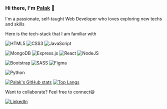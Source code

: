 ### Hi there, I'm [Palak](https://www.linkedin.com/in/palakg01/) 👋

I'm a passionate, self-taught Web Developer who loves exploring new techs and skills


Here is the tech-stack that I am familiar with

<img alt="HTML5" src="https://img.shields.io/badge/html5-%23E34F26.svg?style=for-the-badge&logo=html5&logoColor=white"/> <img alt="CSS3" src="https://img.shields.io/badge/css3-%231572B6.svg?style=for-the-badge&logo=css3&logoColor=white"/> <img alt="JavaScript" src="https://img.shields.io/badge/javascript-%23323330.svg?style=for-the-badge&logo=javascript&logoColor=%23F7DF1E"/>

<img alt="MongoDB" src ="https://img.shields.io/badge/MongoDB-%234ea94b.svg?style=for-the-badge&logo=mongodb&logoColor=white"/> <img alt="Express.js" src="https://img.shields.io/badge/express.js-%23404d59.svg?style=for-the-badge&logo=express&logoColor=%2361DAFB"/> <img alt="React" src="https://img.shields.io/badge/react-%2320232a.svg?style=for-the-badge&logo=react&logoColor=%2361DAFB"/> 	<img alt="NodeJS" src="https://img.shields.io/badge/node.js-%2343853D.svg?style=for-the-badge&logo=node-dot-js&logoColor=white"/> 

 <img alt="Bootstrap" src="https://img.shields.io/badge/bootstrap-%23563D7C.svg?style=for-the-badge&logo=bootstrap&logoColor=white"/>  ![SASS](https://img.shields.io/badge/SASS-hotpink.svg?style=for-the-badge&logo=SASS&logoColor=white) <img alt="Figma" src="https://img.shields.io/badge/figma-%23F24E1E.svg?style=for-the-badge&logo=figma&logoColor=white"/> 

 <img alt="Python" src="https://img.shields.io/badge/python-%2314354C.svg?style=for-the-badge&logo=python&logoColor=white"/>


[![Palak's GitHub stats](https://github-readme-stats.vercel.app/api?username=palakg01&hide=stars&count_private=true&show_icons=true&theme=radical)](https://github.com/anuraghazra/github-readme-stats)
[![Top Langs](https://github-readme-stats.vercel.app/api/top-langs/?username=palakg01&layout=compact&theme=radical)](https://github.com/palakg01/github-readme-stats)


Want to collaborate? Feel free to connect😄

[![LinkedIn](https://img.shields.io/badge/linkedin-%230077B5.svg?style=for-the-badge&logo=linkedin&logoColor=white)](https://www.linkedin.com/in/palakg01/)
